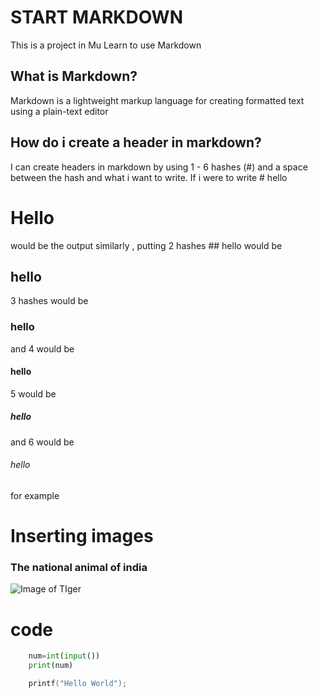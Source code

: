 # START MARKDOWN
This is a project in Mu Learn to use Markdown
## What is Markdown?
Markdown is a lightweight markup language for creating formatted text using a plain-text editor
## How do i create a header in markdown?
I can create headers in markdown by using 1 - 6 hashes (#) and a space between the hash and what i want to write.
If i were to write # hello
# Hello
would be the output
similarly ,
putting 2 hashes ## hello would be
## hello
3 hashes would be 
### hello
and 4 would be
#### hello
5 would be
##### hello
and 6 would be 
###### hello

for example 
# Inserting images
### The national animal of india 
![Image of TIger](https://files.worldwildlife.org/wwfcmsprod/images/Tiger_resting_Bandhavgarh_National_Park_India/hero_small/6aofsvaglm_Medium_WW226365.jpg)
# code
~~~ python
    num=int(input())
    print(num) 
~~~
~~~ c
    printf("Hello World");
~~~
